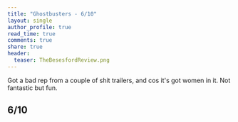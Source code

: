 ```yaml
---
title: "Ghostbusters - 6/10"
layout: single
author_profile: true
read_time: true
comments: true
share: true
header:
  teaser: TheBesesfordReview.png
---
```


Got a bad rep from a couple of shit trailers, and cos it's got women in it. Not fantastic but fun.
## 6/10
